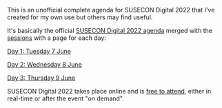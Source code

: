 This is an unofficial complete agenda for SUSECON Digital 2022 that I've created for my own use but others may find useful.

It's basically the official [SUSECON Digital 2022 agenda](https://susecon.com/agenda.html) merged with the [sessions](https://www.susecon.com/sessions.html) with a page for each day:

[Day 1: Tuesday 7 June](day1.md)

[Day 2: Wednesday 8 June](day2.md)

[Day 3: Thursday 9 June](day3.md)

SUSECON Digital 2022 takes place online and is [free to attend](https://reg.rainfocus.com/flow/suse/susecon22/registration/login), either in real-time or after the event "on demand".
